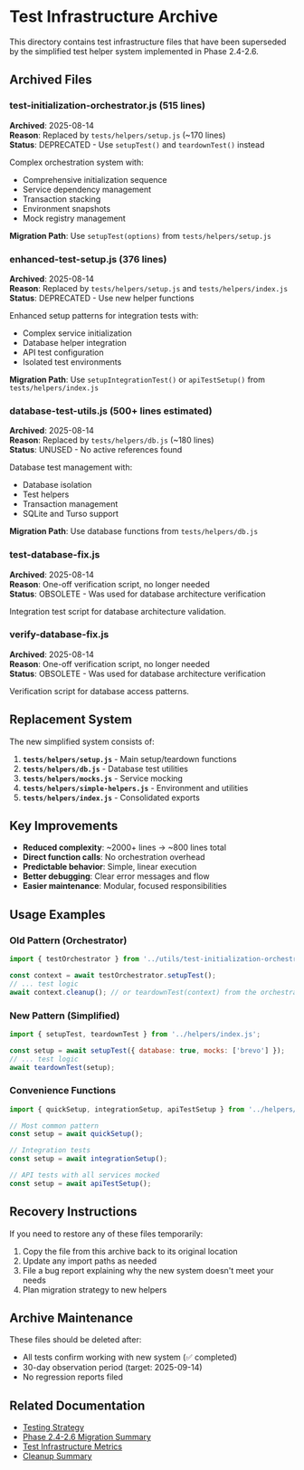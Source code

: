 # Test Infrastructure Archive

This directory contains test infrastructure files that have been superseded by the simplified test helper system implemented in Phase 2.4-2.6.

## Archived Files

### test-initialization-orchestrator.js (515 lines)
**Archived**: 2025-08-14  
**Reason**: Replaced by `tests/helpers/setup.js` (~170 lines)  
**Status**: DEPRECATED - Use `setupTest()` and `teardownTest()` instead

Complex orchestration system with:
- Comprehensive initialization sequence
- Service dependency management  
- Transaction stacking
- Environment snapshots
- Mock registry management

**Migration Path**: Use `setupTest(options)` from `tests/helpers/setup.js`

### enhanced-test-setup.js (376 lines)
**Archived**: 2025-08-14  
**Reason**: Replaced by `tests/helpers/setup.js` and `tests/helpers/index.js`  
**Status**: DEPRECATED - Use new helper functions

Enhanced setup patterns for integration tests with:
- Complex service initialization
- Database helper integration
- API test configuration
- Isolated test environments

**Migration Path**: Use `setupIntegrationTest()` or `apiTestSetup()` from `tests/helpers/index.js`

### database-test-utils.js (500+ lines estimated)
**Archived**: 2025-08-14  
**Reason**: Replaced by `tests/helpers/db.js` (~180 lines)  
**Status**: UNUSED - No active references found

Database test management with:
- Database isolation
- Test helpers
- Transaction management
- SQLite and Turso support

**Migration Path**: Use database functions from `tests/helpers/db.js`

### test-database-fix.js
**Archived**: 2025-08-14  
**Reason**: One-off verification script, no longer needed  
**Status**: OBSOLETE - Was used for database architecture verification

Integration test script for database architecture validation.

### verify-database-fix.js  
**Archived**: 2025-08-14  
**Reason**: One-off verification script, no longer needed  
**Status**: OBSOLETE - Was used for database architecture verification

Verification script for database access patterns.

## Replacement System

The new simplified system consists of:

1. **`tests/helpers/setup.js`** - Main setup/teardown functions
2. **`tests/helpers/db.js`** - Database test utilities  
3. **`tests/helpers/mocks.js`** - Service mocking
4. **`tests/helpers/simple-helpers.js`** - Environment and utilities
5. **`tests/helpers/index.js`** - Consolidated exports

## Key Improvements

- **Reduced complexity**: ~2000+ lines → ~800 lines total
- **Direct function calls**: No orchestration overhead
- **Predictable behavior**: Simple, linear execution
- **Better debugging**: Clear error messages and flow
- **Easier maintenance**: Modular, focused responsibilities

## Usage Examples

### Old Pattern (Orchestrator)
```javascript
import { testOrchestrator } from '../utils/test-initialization-orchestrator.js';

const context = await testOrchestrator.setupTest();
// ... test logic
await context.cleanup(); // or teardownTest(context) from the orchestrator
```

### New Pattern (Simplified)
```javascript
import { setupTest, teardownTest } from '../helpers/index.js';

const setup = await setupTest({ database: true, mocks: ['brevo'] });
// ... test logic  
await teardownTest(setup);
```

### Convenience Functions
```javascript
import { quickSetup, integrationSetup, apiTestSetup } from '../helpers/index.js';

// Most common pattern
const setup = await quickSetup();

// Integration tests
const setup = await integrationSetup();

// API tests with all services mocked
const setup = await apiTestSetup();
```

## Recovery Instructions

If you need to restore any of these files temporarily:

1. Copy the file from this archive back to its original location
2. Update any import paths as needed
3. File a bug report explaining why the new system doesn't meet your needs
4. Plan migration strategy to new helpers

## Archive Maintenance

These files should be deleted after:
- All tests confirm working with new system (✅ completed)
- 30-day observation period (target: 2025-09-14)
- No regression reports filed

## Related Documentation

- [Testing Strategy](/docs/testing/TESTING_STRATEGY.md)
- [Phase 2.4-2.6 Migration Summary](/MIGRATION_SUMMARY.md)
- [Test Infrastructure Metrics](/docs/infrastructure-metrics.json)
- [Cleanup Summary](./CLEANUP_SUMMARY.md)